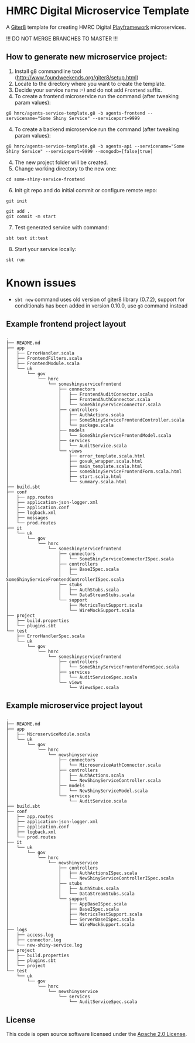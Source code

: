 
# HMRC Digital Microservice Template

A [Giter8](http://www.foundweekends.org/giter8/) template for creating HMRC Digital [Playframework](https://playframework.com/) microservices.

!!! DO NOT MERGE BRANCHES TO MASTER !!!

## How to generate new microservice project:

1. Install g8 commandline tool (http://www.foundweekends.org/giter8/setup.html)
1. Locate to the directory where you want to create the template.
2. Decide your service name :-) and do not add `Frontend` suffix.
3. To create a frontend microservice run the command (after tweaking param values):

  ```
  g8 hmrc/agents-service-template.g8 -b agents-frontend --servicename="Some Shiny Service" --serviceport=9999
  ```
  
4. To create a backend microservice run the command (after tweaking param values):

  ```
  g8 hmrc/agents-service-template.g8 -b agents-api --servicename="Some Shiny Service" --serviceport=9999 --mongodb=[false|true]
  ```

4. The new project folder will be created.
5. Change working directory to the new one:

  `cd some-shiny-service-frontend`

6. Init git repo and do initial commit or configure remote repo:

  ```
  git init
  
  git add .
  git commit -m start
  ```

7. Test generated service with command:

  ```
  sbt test it:test
  ```
  
8. Start your service locally:

  ```
  sbt run
  ```
  
Known issues
==

* `sbt new` command uses old version of giter8 library (0.7.2), support for conditionals has been added in version 0.10.0, use `g8` command instead
  
  
## Example frontend project layout

```
.
├── README.md
├── app
│   ├── ErrorHandler.scala
│   ├── FrontendFilters.scala
│   ├── FrontendModule.scala
│   └── uk
│       └── gov
│           └── hmrc
│               └── someshinyservicefrontend
│                   ├── connectors
│                   │   ├── FrontendAuditConnector.scala
│                   │   ├── FrontendAuthConnector.scala
│                   │   └── SomeShinyServiceConnector.scala
│                   ├── controllers
│                   │   ├── AuthActions.scala
│                   │   ├── SomeShinyServiceFrontendController.scala
│                   │   └── package.scala
│                   ├── models
│                   │   └── SomeShinyServiceFrontendModel.scala
│                   ├── services
│                   │   └── AuditService.scala
│                   └── views
│                       ├── error_template.scala.html
│                       ├── govuk_wrapper.scala.html
│                       ├── main_template.scala.html
│                       ├── someShinyServiceFrontendForm.scala.html
│                       ├── start.scala.html
│                       └── summary.scala.html
├── build.sbt
├── conf
│   ├── app.routes
│   ├── application-json-logger.xml
│   ├── application.conf
│   ├── logback.xml
│   ├── messages
│   └── prod.routes
├── it
│   └── uk
│       └── gov
│           └── hmrc
│               └── someshinyservicefrontend
│                   ├── connectors
│                   │   └── SomeShinyServiceConnectorISpec.scala
│                   ├── controllers
│                   │   ├── BaseISpec.scala
│                   │   └── SomeShinyServiceFrontendControllerISpec.scala
│                   ├── stubs
│                   │   ├── AuthStubs.scala
│                   │   └── DataStreamStubs.scala
│                   └── support
│                       ├── MetricsTestSupport.scala
│                       └── WireMockSupport.scala
├── project
│   ├── build.properties
│   └── plugins.sbt
└── test
    ├── ErrorHandlerSpec.scala
    └── uk
        └── gov
            └── hmrc
                └── someshinyservicefrontend
                    ├── controllers
                    │   └── SomeShinyServiceFrontendFormSpec.scala
                    ├── services
                    │   └── AuditServiceSpec.scala
                    └── views
                        └── ViewsSpec.scala
```

## Example microservice project layout

```
.
├── README.md
├── app
│   ├── MicroserviceModule.scala
│   └── uk
│       └── gov
│           └── hmrc
│               └── newshinyservice
│                   ├── connectors
│                   │   └── MicroserviceAuthConnector.scala
│                   ├── controllers
│                   │   ├── AuthActions.scala
│                   │   └── NewShinyServiceController.scala
│                   ├── models
│                   │   └── NewShinyServiceModel.scala
│                   └── services
│                       └── AuditService.scala
├── build.sbt
├── conf
│   ├── app.routes
│   ├── application-json-logger.xml
│   ├── application.conf
│   ├── logback.xml
│   └── prod.routes
├── it
│   └── uk
│       └── gov
│           └── hmrc
│               └── newshinyservice
│                   ├── controllers
│                   │   ├── AuthActionsISpec.scala
│                   │   └── NewShinyServiceControllerISpec.scala
│                   ├── stubs
│                   │   ├── AuthStubs.scala
│                   │   └── DataStreamStubs.scala
│                   └── support
│                       ├── AppBaseISpec.scala
│                       ├── BaseISpec.scala
│                       ├── MetricsTestSupport.scala
│                       ├── ServerBaseISpec.scala
│                       └── WireMockSupport.scala
├── logs
│   ├── access.log
│   ├── connector.log
│   └── new-shiny-service.log
├── project
│   ├── build.properties
│   ├── plugins.sbt
│   └── project
└── test
    └── uk
        └── gov
            └── hmrc
                └── newshinyservice
                    └── services
                        └── AuditServiceSpec.scala
```

## License

This code is open source software licensed under the [Apache 2.0 License]("http://www.apache.org/licenses/LICENSE-2.0.html").
